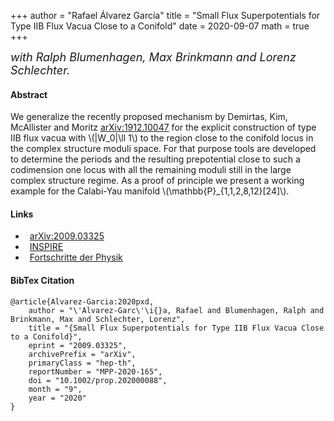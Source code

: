 +++
author = "Rafael Álvarez García"
title = "Small Flux Superpotentials for Type IIB Flux Vacua Close to a Conifold"
date = 2020-09-07
math = true
+++

 <font size="4"> *with Ralph Blumenhagen, Max Brinkmann and Lorenz Schlechter.* </font>

#### Abstract

We generalize the recently proposed mechanism by Demirtas, Kim, McAllister and Moritz [arXiv:1912.10047](https://arxiv.org/abs/1912.10047) for the explicit construction of type IIB flux vacua with \\(|W_0|\ll 1\\) to the region close to the conifold locus in the complex structure moduli space. For that purpose tools are developed to determine the periods and the resulting prepotential close to such a codimension one locus with all the remaining moduli still in the large complex structure regime. As a proof of principle we present a working example for the Calabi-Yau manifold \\(\mathbb{P}_{1,1,2,8,12}[24]\\).

<!--more-->

#### Links

<ul class="fa-ul">
  <li style="padding-left:.5em"><span class="fa-li"><i class="ai ai-arxiv ai-2x"></i></span><a href="https://arxiv.org/abs/2009.03325">arXiv:2009.03325</a>
  <li style="padding-left:.5em"><span class="fa-li"><i class="ai ai-inspire ai-2x"></i></span><a href="https://inspirehep.net/literature/1815635">INSPIRE</a>
  <li style="padding-left:.5em"><span class="fa-li"><i class="fas fa-book-open fa-lg"></i></span><a href="https://onlinelibrary.wiley.com/doi/10.1002/prop.202000088">Fortschritte der Physik</a>
</li>
</ul>

#### BibTex Citation

```
@article{Alvarez-Garcia:2020pxd,
    author = "\'Alvarez-Garc\'\i{}a, Rafael and Blumenhagen, Ralph and Brinkmann, Max and Schlechter, Lorenz",
    title = "{Small Flux Superpotentials for Type IIB Flux Vacua Close to a Conifold}",
    eprint = "2009.03325",
    archivePrefix = "arXiv",
    primaryClass = "hep-th",
    reportNumber = "MPP-2020-165",
    doi = "10.1002/prop.202000088",
    month = "9",
    year = "2020"
}
```
